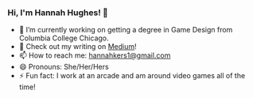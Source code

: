 ### Hi, I'm Hannah Hughes! 👋

- 🔭 I’m currently working on getting a degree in Game Design from Columbia College Chicago.
- 🌱 Check out my writing on [Medium](https://medium.com/@hannahkers)!
- 📫 How to reach me: hannahkers1@gmail.com 
- 😄 Pronouns: She/Her/Hers
- ⚡ Fun fact: I work at an arcade and am around video games all of the time!

